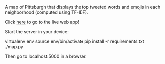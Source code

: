 A map of Pittsburgh that displays the top tweeted words and emojis in each neighborhood (computed using TF-IDF).

Click [here](http://ec2-54-221-193-1.compute-1.amazonaws.com:5000/) to go to the live web app!

Start the server in your device:

virtualenv env
source env/bin/activate
pip install -r requirements.txt
./map.py

Then go to localhost:5000 in a browser.



